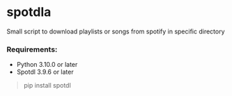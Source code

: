 # spotdla
Small script to download playlists or songs from spotify in specific directory

### Requirements:
* Python 3.10.0 or later
* Spotdl 3.9.6 or later
> pip install spotdl

